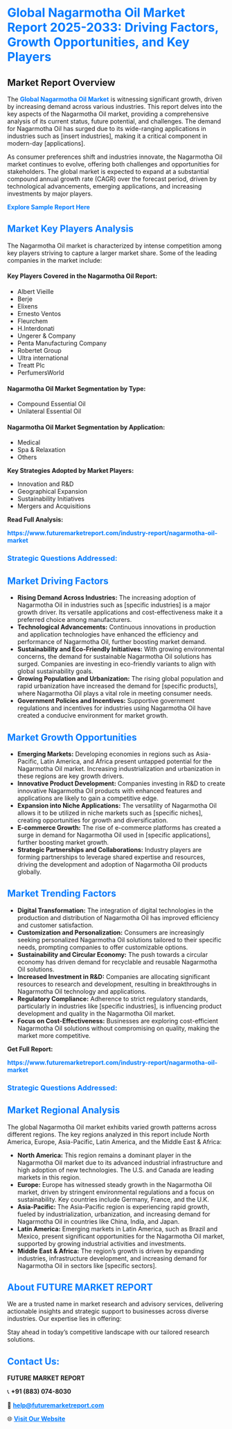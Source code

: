 <h1 style="color: #007BFF;">Global Nagarmotha Oil Market Report 2025-2033: Driving Factors, Growth Opportunities, and Key Players</h1>

<section id="overview">
<h2>Market Report Overview</h2>
<p>The <a href="https://www.futuremarketreport.com/industry-report/nagarmotha-oil-market" style="color: #007BFF; text-decoration: none;"><strong>Global Nagarmotha Oil Market</strong></a> is witnessing significant growth, driven by increasing demand across various industries. This report delves into the key aspects of the Nagarmotha Oil market, providing a comprehensive analysis of its current status, future potential, and challenges. The demand for Nagarmotha Oil has surged due to its wide-ranging applications in industries such as [insert industries], making it a critical component in modern-day [applications].</p>
<p>As consumer preferences shift and industries innovate, the Nagarmotha Oil market continues to evolve, offering both challenges and opportunities for stakeholders. The global market is expected to expand at a substantial compound annual growth rate (CAGR) over the forecast period, driven by technological advancements, emerging applications, and increasing investments by major players.</p>
</section>

<section id="overview">
<p><a href="https://www.futuremarketreport.com/request-sample/reportId=36785" style="color: #007BFF; text-decoration: none;"><strong>Explore Sample Report Here</strong></a></p>
</section>

<section id="key-players">
<h2 style="color: #007BFF;">Market Key Players Analysis</h2>
<p>The Nagarmotha Oil market is characterized by intense competition among key players striving to capture a larger market share. Some of the leading companies in the market include:</p>
<h4>Key Players Covered in the Nagarmotha Oil Report:</h4>
<ul><li>Albert Vieille</li><li>Berje</li><li>Elixens</li><li>Ernesto Ventos</li><li>Fleurchem</li><li>H.Interdonati</li><li>Ungerer &amp; Company</li><li>Penta Manufacturing Company</li><li>Robertet Group</li><li>Ultra international</li><li>Treatt Plc</li><li>PerfumersWorld</li></ul>
<h4>Nagarmotha Oil Market Segmentation by Type:</h4>
<ul><li>Compound Essential Oil</li><li>Unilateral Essential Oil</li></ul>

<h4>Nagarmotha Oil Market Segmentation by Application:</h4>
<ul><li>Medical</li><li>Spa &amp; Relaxation</li><li>Others</li></ul>
<p><strong>Key Strategies Adopted by Market Players:</strong></p>
<ul>
<li>Innovation and R&D</li>
<li>Geographical Expansion</li>
<li>Sustainability Initiatives</li>
<li>Mergers and Acquisitions</li>
</ul>
</section>

<section>
<p><strong>Read Full Analysis: </strong></p><a href="https://www.futuremarketreport.com/industry-report/nagarmotha-oil-market" style="color: #007BFF; text-decoration: none;"><strong>https://www.futuremarketreport.com/industry-report/nagarmotha-oil-market</strong></a>
<h3 style="color: #007BFF;">Strategic Questions Addressed:</h3>
</section>

<section id="driving-factors">
<h2 style="color: #007BFF;">Market Driving Factors</h2>
<ul>
<li><strong>Rising Demand Across Industries:</strong> The increasing adoption of Nagarmotha Oil in industries such as [specific industries] is a major growth driver. Its versatile applications and cost-effectiveness make it a preferred choice among manufacturers.</li>
<li><strong>Technological Advancements:</strong> Continuous innovations in production and application technologies have enhanced the efficiency and performance of Nagarmotha Oil, further boosting market demand.</li>
<li><strong>Sustainability and Eco-Friendly Initiatives:</strong> With growing environmental concerns, the demand for sustainable Nagarmotha Oil solutions has surged. Companies are investing in eco-friendly variants to align with global sustainability goals.</li>
<li><strong>Growing Population and Urbanization:</strong> The rising global population and rapid urbanization have increased the demand for [specific products], where Nagarmotha Oil plays a vital role in meeting consumer needs.</li>
<li><strong>Government Policies and Incentives:</strong> Supportive government regulations and incentives for industries using Nagarmotha Oil have created a conducive environment for market growth.</li>
</ul>
</section>

<section id="growth-opportunities">
<h2 style="color: #007BFF;">Market Growth Opportunities</h2>
<ul>
<li><strong>Emerging Markets:</strong> Developing economies in regions such as Asia-Pacific, Latin America, and Africa present untapped potential for the Nagarmotha Oil market. Increasing industrialization and urbanization in these regions are key growth drivers.</li>
<li><strong>Innovative Product Development:</strong> Companies investing in R&D to create innovative Nagarmotha Oil products with enhanced features and applications are likely to gain a competitive edge.</li>
<li><strong>Expansion into Niche Applications:</strong> The versatility of Nagarmotha Oil allows it to be utilized in niche markets such as [specific niches], creating opportunities for growth and diversification.</li>
<li><strong>E-commerce Growth:</strong> The rise of e-commerce platforms has created a surge in demand for Nagarmotha Oil used in [specific applications], further boosting market growth.</li>
<li><strong>Strategic Partnerships and Collaborations:</strong> Industry players are forming partnerships to leverage shared expertise and resources, driving the development and adoption of Nagarmotha Oil products globally.</li>
</ul>
</section>

<section id="trending-factors">
<h2 style="color: #007BFF;">Market Trending Factors</h2>
<ul>
<li><strong>Digital Transformation:</strong> The integration of digital technologies in the production and distribution of Nagarmotha Oil has improved efficiency and customer satisfaction.</li>
<li><strong>Customization and Personalization:</strong> Consumers are increasingly seeking personalized Nagarmotha Oil solutions tailored to their specific needs, prompting companies to offer customizable options.</li>
<li><strong>Sustainability and Circular Economy:</strong> The push towards a circular economy has driven demand for recyclable and reusable Nagarmotha Oil solutions.</li>
<li><strong>Increased Investment in R&D:</strong> Companies are allocating significant resources to research and development, resulting in breakthroughs in Nagarmotha Oil technology and applications.</li>
<li><strong>Regulatory Compliance:</strong> Adherence to strict regulatory standards, particularly in industries like [specific industries], is influencing product development and quality in the Nagarmotha Oil market.</li>
<li><strong>Focus on Cost-Effectiveness:</strong> Businesses are exploring cost-efficient Nagarmotha Oil solutions without compromising on quality, making the market more competitive.</li>
</ul>
</section>

<section>
<p><strong>Get Full Report: </strong></p><a href="https://www.futuremarketreport.com/industry-report/nagarmotha-oil-market" style="color: #007BFF; text-decoration: none;"><strong>https://www.futuremarketreport.com/industry-report/nagarmotha-oil-market</strong></a>
<h3 style="color: #007BFF;">Strategic Questions Addressed:</h3>
</section>


<section id="regional-analysis">
<h2 style="color: #007BFF;">Market Regional Analysis</h2>
<p>The global Nagarmotha Oil market exhibits varied growth patterns across different regions. The key regions analyzed in this report include North America, Europe, Asia-Pacific, Latin America, and the Middle East & Africa:</p>
<ul>
<li><strong>North America:</strong> This region remains a dominant player in the Nagarmotha Oil market due to its advanced industrial infrastructure and high adoption of new technologies. The U.S. and Canada are leading markets in this region.</li>
<li><strong>Europe:</strong> Europe has witnessed steady growth in the Nagarmotha Oil market, driven by stringent environmental regulations and a focus on sustainability. Key countries include Germany, France, and the U.K.</li>
<li><strong>Asia-Pacific:</strong> The Asia-Pacific region is experiencing rapid growth, fueled by industrialization, urbanization, and increasing demand for Nagarmotha Oil in countries like China, India, and Japan.</li>
<li><strong>Latin America:</strong> Emerging markets in Latin America, such as Brazil and Mexico, present significant opportunities for the Nagarmotha Oil market, supported by growing industrial activities and investments.</li>
<li><strong>Middle East & Africa:</strong> The region’s growth is driven by expanding industries, infrastructure development, and increasing demand for Nagarmotha Oil in sectors like [specific sectors].</li>
</ul>
</section>

<footer>
<h2 style="color: #007BFF;">About FUTURE MARKET REPORT</h2>
<p>We are a trusted name in market research and advisory services, delivering actionable insights and strategic support to businesses across diverse industries. Our expertise lies in offering:</p>

<p>Stay ahead in today’s competitive landscape with our tailored research solutions.</p>

<h2 style="color: #007BFF;">Contact Us:</h2>
<p><strong>FUTURE MARKET REPORT</strong></p>
<p>📞 <strong>+91 (883) 074-8030</strong></p>
<p>📧 <strong><a href="mailto:help@futuremarketreport.com" style="color: #007BFF;">help@futuremarketreport.com</a></strong></p>
<p>🌐 <strong><a href="https://www.futuremarketreport.com/" style="color: #007BFF;">Visit Our Website</a></strong></p>
</footer>